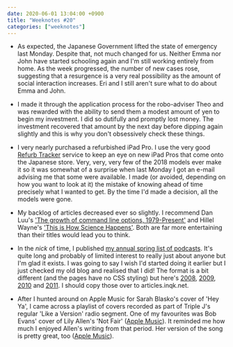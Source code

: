 ```yaml
---
date: 2020-06-01 13:04:00 +0900
title: "Weeknotes #20"
categories: ["weeknotes"]
---
```


- As expected, the Japanese Government lifted the state of emergency last Monday. Despite that, not much changed for us. Neither Emma nor John have started schooling again and I'm still working entirely from home. As the week progressed, the number of new cases rose, suggesting that a resurgence is a very real possibility as the amount of social interaction increases. Eri and I still aren't sure what to do about Emma and John.

- I made it through the  application process for the robo-adviser Theo and was rewarded with the ability to send them a modest amount of yen to begin my investment. I did so dutifully and promptly lost money. The investment recovered that amount by the next day before dipping again slightly and this is why you don't obsessively check these things.

- I very nearly purchased a refurbished iPad Pro. I use the very good [Refurb Tracker](https://refurb-tracker.com) service to keep an eye on new iPad Pros that come onto the Japanese store. Very, very, very few of the 2018 models ever make it so it was somewhat of a surprise when last Monday I got an e-mail advising me that some were available. I made (or avoided, depending on how you want to look at it) the mistake of knowing ahead of time precisely what I wanted to get. By the time I'd made a decision, all the models were gone.

- My backlog of articles decreased ever so slightly. I recommend Dan Luu's ['The growth of command line options, 1979-Present'](https://danluu.com/cli-complexity/) and Hillel Wayne's ['This is How Science Happens'](https://www.hillelwayne.com/post/this-is-how-science-happens/). Both are far more entertaining than their titles would lead you to think.

- In the _nick_ of time, I published [my annual spring list of podcasts](https://articles.inqk.net/2020/05/31/podcasts-spring-2020.html). It's quite long and probably of limited interest to really just about anyone but I'm glad it exists. I was going to say I wish I'd started doing it earlier but I just checked my old blog and realised that I did! The format is a bit different (and the pages have no CSS styling) but here's [2008](https://inqk.net/weblog/2008/140/), [2009](https://inqk.net/weblog/2009/314/), [2010](https://inqk.net/weblog/2010/443/) and [2011](https://inqk.net/weblog/2011/574/). I should copy those over to articles.inqk.net.

- After I hunted around on Apple Music for Sarah Blasko's cover of 'Hey Ya', I came across a playlist of covers recorded as part of Triple J's regular 'Like a Version' radio segment. One of my favourites was Bob Evans' cover of Lily Allen's 'Not Fair' ([Apple Music](https://music.apple.com/us/album/not-fair-triple-j-like-a-version/1420968873?i=1420969210)). It reminded me how much I enjoyed Allen's writing from that period. Her version of the song is pretty great, too ([Apple Music](https://music.apple.com/us/album/not-fair/731919307?i=731919323)).
